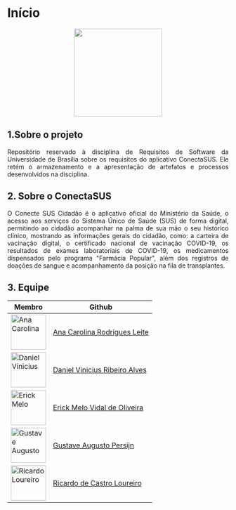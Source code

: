 # Início

<p align="center">
  <img width="200" src="https://user-images.githubusercontent.com/49570180/152342175-84f56765-ec70-47c2-a16a-437b8a9f3ae8.png">
</p>


## 1.Sobre o projeto
<p align="justify">
  Repositório reservado à disciplina de Requisitos de Software da Universidade de Brasília sobre os requisitos do aplicativo ConectaSUS. Ele retém o armazenamento e a apresentação de artefatos e processos desenvolvidos na disciplina.
</p>

## 2. Sobre o ConectaSUS
<p align="justify">
  O Conecte SUS Cidadão é o aplicativo oficial do Ministério da Saúde, o acesso aos serviços do Sistema Único de Saúde (SUS) de forma digital, permitindo ao cidadão acompanhar na palma de sua mão o seu histórico clínico, mostrando as informações gerais do cidadão, como: a carteira de vacinação digital, o certificado nacional de vacinação COVID-19, os resultados de exames laboratoriais de COVID-19, os medicamentos dispensados pelo programa "Farmácia Popular", além dos registros de doações de sangue e acompanhamento da posição na fila de transplantes.
</p>

## 3. Equipe

|  Membro | Github  |
| ------- |-------- |
| <img src="https://avatars.githubusercontent.com/u/49570180?v=4" width="80" title="Ana Carolina"> | [Ana Carolina Rodrigues Leite](https://github.com/AnaCarolinaRodriguesLeite) |
| <img src="https://avatars.githubusercontent.com/u/52768341?v=4" width="80" title="Daniel Vinicius"> | [Daniel Vinicius Ribeiro Alves](https://github.com/DanielViniciusAlves) |
| <img src="https://avatars.githubusercontent.com/u/48844857?v=4" width="80" title="Erick Melo"> | [Erick Melo Vidal de Oliveira](https://github.com/ErickMVdO)  |
| <img src="https://avatars.githubusercontent.com/u/56366957?v=4" width="80" title="Gustave Augusto"> | [Gustave Augusto Persijn](https://github.com/gpersijn)  |
| <img src="https://avatars.githubusercontent.com/u/83254747?v=4" width="80" title="Ricardo Loureiro"> | [Ricardo de Castro Loureiro](https://github.com/castroricardo1) |
